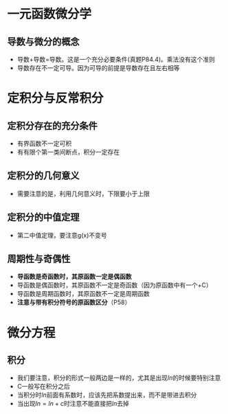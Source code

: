 # 一元函数微分学

## 导数与微分的概念

+ 导数+导数=导数。这是一个充分必要条件(真题P84.4)。乘法没有这个准则
+ 导数存在不一定可导。因为可导的前提是导数存在且左右相等

# 定积分与反常积分

## 定积分存在的充分条件

+ 有界函数不一定可积
+ 有有限个第一类间断点，积分一定存在

## 定积分的几何意义

+ 需要注意的是，利用几何意义时，下限要小于上限

## 定积分的中值定理

+ 第二中值定理，要注意g(x)不变号

## 周期性与奇偶性

+ **导函数是奇函数时，其原函数一定是偶函数**
+ 导函数是偶函数时，其原函数不一定是奇函数（因为原函数中有一个+C）
+ 导函数是周期函数时，其原函数不一定是周期函数
+ **注意与带有积分符号的原函数区分**（P58）

# 微分方程

## 积分

+ 我们要注意，积分的形式一般两边是一样的，尤其是出现$ln$的时候要特别注意
+ C一般写在积分之后
+ 当积分时$ln$前面有系数时，应该先把系数提出来，而不是带进去积分
+ 当出现$ln=ln+c$时注意不能直接把$ln$去掉

